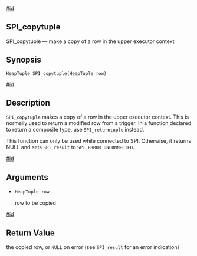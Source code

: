 [#id](#SPI-SPI-COPYTUPLE)

## SPI\_copytuple

SPI\_copytuple — make a copy of a row in the upper executor context

## Synopsis

```
HeapTuple SPI_copytuple(HeapTuple row)
```

[#id](#id-1.8.12.10.9.5)

## Description

`SPI_copytuple` makes a copy of a row in the upper executor context. This is normally used to return a modified row from a trigger. In a function declared to return a composite type, use `SPI_returntuple` instead.

This function can only be used while connected to SPI. Otherwise, it returns NULL and sets `SPI_result` to `SPI_ERROR_UNCONNECTED`.

[#id](#id-1.8.12.10.9.6)

## Arguments

* `HeapTuple row`

  row to be copied

[#id](#id-1.8.12.10.9.7)

## Return Value

the copied row, or `NULL` on error (see `SPI_result` for an error indication)